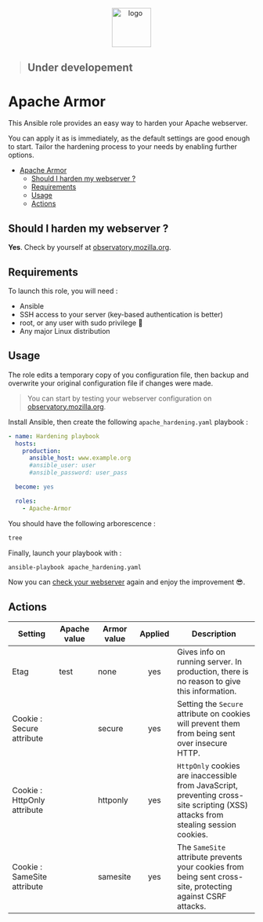 <p align="center">
<img width="80px" src="https://image.flaticon.com/icons/svg/1000/1000913.svg" alt="logo">
</p>

>## Under developement

# Apache Armor

This Ansible role provides an easy way to harden your Apache webserver.

You can apply it as is immediately, as the default settings are good enough to start. Tailor the hardening process to your needs by enabling further options.

- [Apache Armor](#apache-armor)
  - [Should I harden my webserver ?](#should-i-harden-my-webserver-)
  - [Requirements](#requirements)
  - [Usage](#usage)
  - [Actions](#actions)

## Should I harden my webserver ?

**Yes**. Check by yourself at [observatory.mozilla.org](https://observatory.mozilla.org).

## Requirements

To launch this role, you will need :

- Ansible
- SSH access to your server (key-based authentication is better)
- root, or any user with sudo privilege 🙂
- Any major Linux distribution

## Usage

The role edits a temporary copy of you configuration file, then backup and overwrite your original configuration file if changes were made.

>You can start by testing your webserver configuration on [observatory.mozilla.org](https://observatory.mozilla.org).

Install Ansible, then create the following `apache_hardening.yaml` playbook :
```yaml
- name: Hardening playbook
  hosts:
    production:
      ansible_host: www.example.org
      #ansible_user: user
      #ansible_password: user_pass

  become: yes

  roles:
    - Apache-Armor
```

You should have the following arborescence :
```bash
tree

```

Finally, launch your playbook with :
```bash
ansible-playbook apache_hardening.yaml
```

Now you can [check your webserver](https://observatory.mozilla.org) again and enjoy the improvement 😎.

## Actions

| Setting                     | Apache value | Armor value | Applied | Description                                                                                                                       |
| --------------------------- | ------------ | ----------- | :-----: | --------------------------------------------------------------------------------------------------------------------------------- |
| Etag                        | test         | none        |   yes   | Gives info on running server. In production, there is no reason to give this information.                                         |
| Cookie : Secure attribute   |              | secure      |   yes   | Setting the `Secure` attribute on cookies will prevent them from being sent over insecure HTTP.                                   |
| Cookie : HttpOnly attribute |              | httponly    |   yes   | `HttpOnly` cookies are inaccessible from JavaScript, preventing cross-site scripting (XSS) attacks from stealing session cookies. |
| Cookie : SameSite attribute |              | samesite    |   yes   | The `SameSite` attribute prevents your cookies from being sent cross-site, protecting against CSRF attacks.                       |
